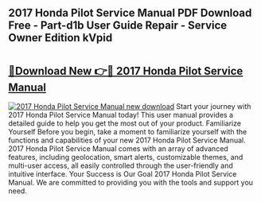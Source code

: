## 2017 Honda Pilot Service Manual PDF Download Free - Part-d1b User Guide Repair - Service Owner Edition kVpid

# <h2><a href="http://bc12806.oget.top/?id=2017+Honda+Pilot+Service+Manual">🔗Download New 👉🔴 2017 Honda Pilot Service Manual</a></h2>

[![2017 Honda Pilot Service Manual new download](https://i.imgur.com/5g1atiW.png)](http://bc12806.oget.top/?id=2017+Honda+Pilot+Service+Manual)
Start your journey with 2017 Honda Pilot Service Manual today! This user manual provides a detailed guide to help you get the most out of your product. Familiarize Yourself Before you begin, take a moment to familiarize yourself with the functions and capabilities of your new 2017 Honda Pilot Service Manual. 2017 Honda Pilot Service Manual comes with an array of advanced features, including geolocation, smart alerts, customizable themes, and multi-user access, all easily controlled through the user-friendly and intuitive interface. Your Success is Our Goal 2017 Honda Pilot Service Manual. We are committed to providing you with the tools and support you need.
